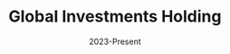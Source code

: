 ---
#preview
title: Global Investments Holding
image: /images/Portfolio/Global Investments Holding/1-4.webp
category: Social Media Management
date: 2023-Present

#params
layout: "four"

#full details
introTitle: Global Investments <span class="mil-thin">Holding</span>
details:
    - label: "Client:"
      value: "Global Investments Holding"

    - label: "Service:"
      value: "Social Media Management"

    - label: "Date:"
      value: "2023-Present"

gallery: 
    enabled: 1
    items:
        - image: /images/Portfolio/Global Investments Holding/1-4.webp
          alt: "Global Investments Social Media"

        - image: /images/Portfolio/Global Investments Holding/2-4.webp
          alt: "Global Investments Content Design"

        - image: /images/Portfolio/Global Investments Holding/3-4.webp
          alt: "Global Investments Corporate Identity"

        - image: /images/Portfolio/Global Investments Holding/4-4.webp
          alt: "Global Investments Digital Strategy"

description:
    enabled: 1
    title: Clarity, trust, consistency!
    content: "
      <p>For Global Investments Holding, we provided comprehensive digital support to elevate their communication across platforms. Our services included social media management, community management, and creative visual content design tailored to their corporate tone. Through a consistent brand language and strategic content planning, we helped reinforce their image as a reliable and innovative player in the global investment ecosystem.</p>
    "

gallery2: 
    enabled: 1
    items:
        - image: /images/Portfolio/Global Investments Holding/4-4.webp
          alt: "Global Investments Brand Communication"
---